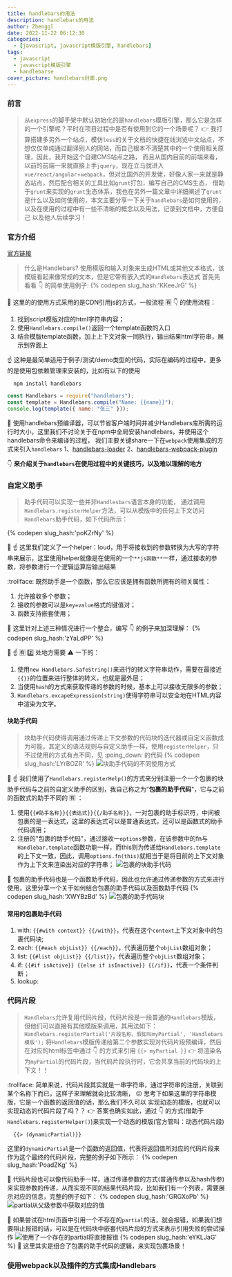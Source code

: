 ```yaml
---
title: handlebars的用法
description: handlebars的用法
author: Zhenggl
date: 2022-11-22 06:12:30
categories:
  - [javascript, javascript模版引擎, handlebars]
tags:
  - javascript
  - javascript模版引擎
  - handlebarse
cover_picture: handlebars封面.png
---
```


### 前言
> 从`express`的脚手架中默认初始化的是`handlebars`模版引擎，那么它是怎样的一个引擎呢？平时在项目过程中是否有使用到它的一个场景呢？
> :point_right: 我打算搭建多另外一个站点，模仿`less`的关于文档的快捷在线浏览中文站点，不想仅仅单纯通过翻译别人的网站，而自己根本不清楚其中的一个使用相关原理，因此，我开始这个自建CMS站点之路，
> 而且从国内目前的前端来看，以前的前端一来就直接上手`jquery`，现在立马就进入`vue/react/angular`+`webpack`，但对比国外的开发佬，好像人家一来就是静态站点，然后配合相关的工具比如`grunt`打包，编写自己的CMS生态，
> 借助于`grunt`来实现的`grunt`生态体系，我也在另外一篇文章中详细阐述了`grunt`是什么以及如何使用的，本文主要分享一下关于`handlebars`是如何使用的，以及在使用的过程中有一些不清晰的概念以及用法，记录到文档中，方便自己
> 以及他人后续学习！

### 官方介绍
[官方链接](https://handlebarsjs.com/zh/)
> 什么是Handlebars?
> 使用模版和输入对象来生成HTML或其他文本格式，该模版看起来像常规的文本，但是它带有嵌入式的`Handlebars`表达式
> 首先先看看 :point_down: 的简单使用例子:
{% codepen slug_hash:'KKeeJrG' %}

:stars: 这里的的使用方式采用的是CDN引用js的方式，一般流程 :u6709: :point_down: 的使用流程：
1. 找到script模版对应的html字符串内容；
2. 使用`Handlebars.compile()`返回一个template函数的入口
3. 结合模版template函数，加上上下文对象一同执行，输出结果html字符串，展示到界面上

:point_up: 这种是最简单适用于例子/测试/demo类型的代码，实际在编码的过程中，更多的是使用包依赖管理来安装的，比如有以下的使用
```shell
  npm install handlebars
```
```javascript
const Handlebars = require("handlebars");
const template = Handlebars.compile("Name: {{name}}");
console.log(template({ name: "张三" }));
```

:stars: 使用handlebars预编译器，可以节省客户端时间并减少Handlebars库所需的运行时大小，这里我们不讨论关于在npm中全局安装handlebars，并使用这个handlebars命令来编译的过程，
我们主要关键share一下在`webpack`使用集成的方式来引入`handlebars`
1、[handlebars-loader](https://github.com/pcardune/handlebars-loader)
2、[handlebars-webpack-plugin](https://github.com/sagold/handlebars-webpack-plugin)

:point_down: **来介绍关于`handlebars`在使用过程中的关键技巧，以及难以理解的地方**

### 自定义助手
> 助手代码可以实现一些并非`Handlesbars`语言本身的功能，
> 通过调用`Handlebars.registerHelper`方法，可以从模版中的任何上下文访问`Handlebars`助手代码，如下代码所示：

{% codepen slug_hash:'poKZrNy' %}

:stars: :point_up: 这里我们定义了一个helper：loud，用于将接收到的参数转换为大写的字符串来展示，这里使用helper就像是在使用的一个`**js函数**`一样，通过接收的参数，将参数进行一个逻辑运算后输出结果

:trollface: 既然助手是一个函数，那么它应该是拥有函数所拥有的相关属性：
1. 允许接收多个参数；
2. 接收的参数可以是`key=value`格式的键值对；
3. 函数支持嵌套使用；

:stars: 这里针对上述三种情况进行一个整合，编写 :point_down: 的例子来加深理解：
{% codepen slug_hash:'zYaLdPP' %}

:stars: :point_up: :u6709: :two: 处地方需要 :warning: 一下的：
1. 使用`new Handlebars.SafeString()`来进行的转义字符串动作，需要在最接近`{{}}`的位置来进行整体的转义，也就是最外层；
2. 当使用`hash`的方式来获取传递的参数的时候，基本上可以接收无限多的参数；
3. `Handlebars.excapeExpression(string)`使得字符串可以安全地在HTML内容中渲染为文字。

#### 块助手代码
> 块助手代码使得调用通过传递上下文参数的代码块的迭代器或自定义函数成为可能，其定义的语法规则与自定义助手一样，使用`registerHelper`，只不过使用的方式有点不同，见 :poing_down: 的代码
{% codepen slug_hash:'LYrBOZR' %}
![块助手代码的不同使用方式](块助手代码的不同使用方式.png)

:stars: :point_up: 我们使用了`Handlebars.registerHelp()`的方式来分别注册一个一个包裹的块助手代码与之前的自定义助手的区别，我自己称之为"**包裹的助手代码**"，它与之前的函数式的助手不同的 :u6709: ：
1. 使用`{{#助手名称}}{{表达式}}{{/助手名称}}`，一对包裹的助手标识符，中间被包裹的是一表达式，这里的表达式可以是普通表达式，还可以是函数式的助手代码调用；
2. 注册的"包裹的助手代码"，通过接收一`options`参数，在该参数中的fn与`Handlebar.template`函数功能一样，而this则为传递给`Handlebars.template`的上下文一致，因此，调用`options.fn(this)`就相当于是将目前的上下文对象作为上下文来渲染出对应的字符串；
![包裹的块助手代码](包裹的块助手代码.png)

:stars: 包裹的助手代码也是一个函数助手代码，因此也允许通过传递参数的方式来进行使用，这里分享一个关于如何结合包裹的助手代码以及函数助手代码
{% codepen slug_hash:'XWYBzBd' %}
![包裹的助手代码块](包裹的助手代码块.png)

#### 常用的包裹助手代码
1. with: `{{#with context}} {{/with}}`，代表在这个`context`上下文对象中的包裹代码块;
2. each: `{{#each objList}} {{/each}}`，代表遍历整个`objList`数组对象；
3. list: `{{#list objList}} {{/list}}`，代表遍历整个`objList`数组对象；
4. if: `{{#if isActive}} {{else if isInactive}} {{/if}}`，代表一个条件判断；
5. lookup: 

### 代码片段
> `Handlebars`允许复用代码片段，代码片段是一段普通的`Handlebars`模版，但他们可以直接有其他模版来调用，其用法如下：
> `Handlebars.registerPartial('片段名称，假如叫myPartial', 'Handlebars模版');`
> 将`Handlebars`模版传递给第二个参数实现对代码片段预编译，然后在对应的html标签中通过 :point_down: 的方式来引用
> `{{> myPartial }}`
> :point_right: 将渲染名为`myPartial`的代码片段，当代码片段执行时，它会共享当前的代码块的上下文！！

:trollface: 简单来说，代码片段其实就是一串字符串，通过字符串的注册，关联到某个名称下而已，这样子来理解就会比较清晰， :confused: 思考下如果这里的字符串模版，它是一个函数的返回值的话，那么我们不久可以
实现动态的模版，也就可以实现动态的代码片段了吗？？ :point_right: 答案也确实如此，通过 :point_down: 的方式(借助于`Handlebars.registerHelper()`)来实现一个动态的模版(官方管叫：动态代码片段)
```html
  {{> (dynamicPartial)}}
```
这里的`dynamicPartial`是一个函数的返回值，代表将返回值所对应的代码片段来作为这个最终的代码片段，完整的例子如下所示：
{% codepen slug_hash:'PoadZKg' %}

:stars: 代码片段也可以像代码助手一样，通过传递参数的方式(普通传参以及hash传参)来实现参数的传递，从而实现不同的结果代码片段，比如我们有一个列表，需要展示对应的信息，完整的例子如下：
{% codepen slug_hash:'GRGXoPb' %}
![partial从父级参数中获取对应的值](partial从父级参数中获取对应的值.png)

:stars: 如果尝试在html页面中引用一个不存在的`partial`的话，就会报错，如果我们想要阻止报错的话，可以是在代码块中嵌套代码片段的方式来表示引用失败的尝试操作
![使用了一个存在的partial将直接报错](使用了一个存在的partial将直接报错.png)
{% codepen slug_hash:'eYKLJaG' %}
:stars: 这里其实是组合了包裹的助手代码的逻辑，来实现包裹场景！

### 使用webpack以及插件的方式集成Handlebars
